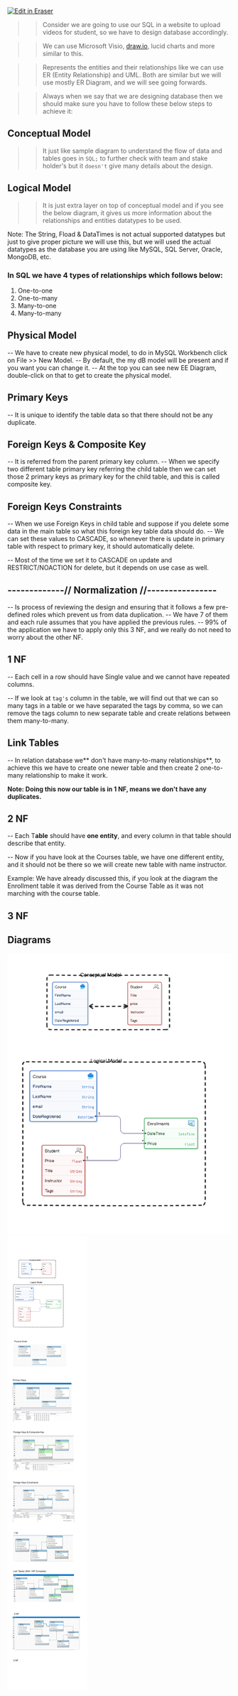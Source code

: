 <p><a target="_blank" href="https://app.eraser.io/workspace/AK1I4YQwEpQmVPGHNHQS" id="edit-in-eraser-github-link"><img alt="Edit in Eraser" src="https://firebasestorage.googleapis.com/v0/b/second-petal-295822.appspot.com/o/images%2Fgithub%2FOpen%20in%20Eraser.svg?alt=media&amp;token=968381c8-a7e7-472a-8ed6-4a6626da5501"></a></p>

>> Consider we are going to use our SQL in a website to upload videos for student, so we have to design database accordingly.

>> We can use Microsoft Visio, [﻿draw.io](https://draw.io/), lucid charts and more similar to this.

>> Represents the entities and their relationships like we can use ER (Entity Relationship) and UML. Both are similar but we will use mostly ER Diagram, and we will see going forwards.

>> Always when we say that we are designing database then we should make sure you have to follow these below steps to achieve it:



## Conceptual Model
>> It just like sample diagram to understand the flow of data and tables goes in `SQL;` to further check with team and stake holder's but it `doesn't` give many details about the design.



## Logical Model
>> It is just extra layer on top of conceptual model and if you see the below diagram, it gives us more information about the relationships and entities datatypes to be used.

Note: The String, Fload & DataTimes is not actual supported datatypes but just to give proper picture we will use this, but we will used the actual datatypes as the database you are using like MySQL, SQL Server, Oracle, MongoDB, etc.


### In SQL we have 4 types of relationships which follows below:
1. One-to-one
2. One-to-many
3. Many-to-one
4. Many-to-many




## Physical Model
-- We have to create new physical model, to do in MySQL Workbench click on File >> New Model.
-- By default, the my dB model will be present and if you want you can change it.
-- At the top you can see new EE Diagram, double-click on that to get to create the physical model.







## Primary Keys
-- It is unique to identify the table data so that there should not be any duplicate.





## Foreign Keys & Composite Key
-- It is referred from the parent primary key column.
-- When we specify two different table primary key referring the child table then we can set those 2 primary keys as primary key for the child table, and this is called composite key.






## Foreign Keys Constraints
-- When we use Foreign Keys in child table and suppose if you delete some data in the main table so what this foreign key table data should do.
-- We can set these values to CASCADE, so whenever there is update in primary table with respect to primary key, it should automatically delete.

-- Most of the time we set it to CASCADE on update and RESTRICT/NOACTION for delete, but it depends on use case as well.






## -------------// Normalization //----------------
-- Is process of reviewing the design and ensuring that it follows a few pre-defined roles which prevent us from data duplication.
-- We have 7 of them and each rule assumes that you have applied the previous rules.
-- 99% of the application we have to apply only this 3 NF, and we really do not need to worry about the other NF.





## 1 NF
-- Each cell in a row should have Single value and we cannot have repeated columns.

-- If we look at `tag's` column in the table, we will find out that we can so many tags in a table or we have separated the tags by comma, so we can remove the tags column to new separate table and create relations between them many-to-many.





## Link Tables
-- In relation database we** don't have many-to-many relationships**, to achieve this we have to create one newer table and then create 2 one-to-many relationship to make it work.

**Note: Doing this now our table is in 1 NF, means we don't have any duplicates.**





## 2 NF
-- Each T**able** should have **one entity**, and every column in that table should describe that entity.

-- Now if you have look at the Courses table, we have one different entity, and it should not be there so we will create new table with name instructor.

Example: We have already discussed this, if you look at the diagram the Enrollment table it was derived from the Course Table as it was not marching with the course table.







## 3 NF



<!-- eraser-additional-content -->
## Diagrams
<!-- eraser-additional-files -->
<a href="/MySQL/DB_Design_ER-entity-relationship-1.eraserdiagram" data-element-id="LiosVctDX7whzvDjuRBcv"><img src="/.eraser/AK1I4YQwEpQmVPGHNHQS___7JEavVdR9CMTh9Mw4v2EFMgjxqo1___---diagram----ff89dce6eae396a8df6c2c672fc931e2.png" alt="" data-element-id="LiosVctDX7whzvDjuRBcv" /></a>
<a href="/MySQL/DB_Design_ER-entity-relationship-2.eraserdiagram" data-element-id="XPqF3RIZtmAazXGr8k1j3"><img src="/.eraser/AK1I4YQwEpQmVPGHNHQS___7JEavVdR9CMTh9Mw4v2EFMgjxqo1___---diagram----aceb0acfb9d2d30fec2a9f60770a5b12.png" alt="" data-element-id="XPqF3RIZtmAazXGr8k1j3" /></a>
<!-- end-eraser-additional-files -->
<!-- end-eraser-additional-content -->
<!--- Eraser file: https://app.eraser.io/workspace/AK1I4YQwEpQmVPGHNHQS --->